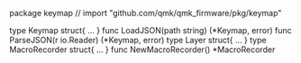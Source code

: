 package keymap // import "github.com/qmk/qmk_firmware/pkg/keymap"

type Keymap struct{ ... }
    func LoadJSON(path string) (*Keymap, error)
    func ParseJSON(r io.Reader) (*Keymap, error)
type Layer struct{ ... }
type MacroRecorder struct{ ... }
    func NewMacroRecorder() *MacroRecorder
